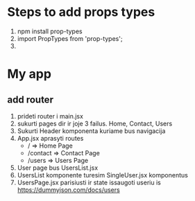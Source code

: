 # Steps to add props types

1. npm install prop-types
2. import PropTypes from 'prop-types';
3.

# My app

## add router

1. prideti router i main.jsx
2. sukurti pages dir ir joje 3 failus. Home, Contact, Users
3. Sukurti Header komponenta kuriame bus navigacija
4. App.jsx aprasyti routes
   - / => Home Page
   - /contact => Contact Page
   - /users => Users Page
5. User page bus UsersList.jsx
6. UsersList komponente turesim SingleUser.jsx komponentus
7. UsersPage.jsx parisiusti ir state issaugoti useriu is https://dummyjson.com/docs/users
